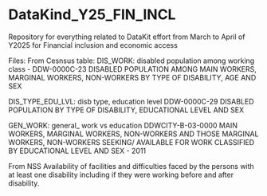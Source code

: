 # DataKind_Y25_FIN_INCL
Repository for everything related to DataKit effort from March to April of Y2025 for Financial inclusion and economic access

Files:
From Cesnsus table: 
DIS_WORK: disabled population among working class -  DDW-0000C-23 
DISABLED POPULATION AMONG MAIN WORKERS, MARGINAL WORKERS, NON-WORKERS BY TYPE OF DISABILITY, AGE AND SEX

DIS_TYPE_EDU_LVL: disb type, education level DDW-0000C-29
DISABLED POPULATION BY TYPE OF DISABILITY, EDUCATIONAL LEVEL AND SEX

GEN_WORK: general_ work vs education DDWCITY-B-03-0000
MAIN WORKERS, MARGINAL WORKERS, NON-WORKERS AND THOSE MARGINAL WORKERS, NON-WORKERS SEEKING/ AVAILABLE FOR WORK CLASSIFIED BY EDUCATIONAL LEVEL AND SEX - 2011

From NSS
Availability of facilities and difficulties faced by the persons with at least one disability including if they were working before and after disability.
